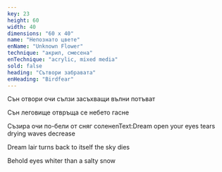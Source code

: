 ```yaml
---
key: 23
height: 60
width: 40
dimensions: "60 x 40"
name: "Непознато цвете"
enName: "Unknown Flower"
technique: "акрил, смесена"
enTechnique: "acrylic, mixed media"
sold: false
heading: "Сътвори забравата"
enHeading: "Birdfear"
---
```

Сън отвори очи 
сълзи 
засъхващи вълни потъват
                           
Сън
леговище отвръща се 
небето гасне

Съзира
очи 
по-бели от сняг соленenText:Dream open your eyes
tears
drying waves decrease 
                           
Dream
lair turns back to itself
the sky dies 

Behold
eyes
whiter than a salty snow 